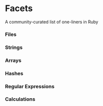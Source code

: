Facets
======

A community-curated list of one-liners in Ruby

### Files

### Strings

### Arrays

### Hashes

### Regular Expressions

### Calculations
